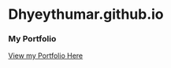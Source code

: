 # Dhyeythumar.github.io
### My Portfolio ###

<a href="https://dhyeythumar.github.io" target="_top">View my Portfolio Here</a>

